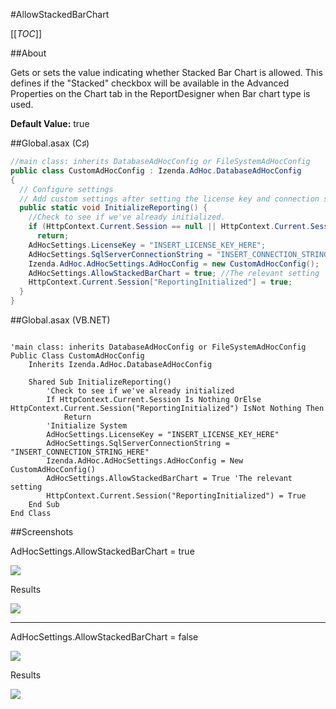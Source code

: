 #AllowStackedBarChart

[[_TOC_]]

##About

Gets or sets the value indicating whether Stacked Bar Chart is allowed. This defines if the "Stacked" checkbox will be available in the Advanced Properties on the Chart tab in the ReportDesigner when Bar chart type is used.

**Default Value:** true

##Global.asax (C♯)

```csharp
//main class: inherits DatabaseAdHocConfig or FileSystemAdHocConfig
public class CustomAdHocConfig : Izenda.AdHoc.DatabaseAdHocConfig
{
  // Configure settings
  // Add custom settings after setting the license key and connection string by overriding the ConfigureSettings() method
  public static void InitializeReporting() {
    //Check to see if we've already initialized.
    if (HttpContext.Current.Session == null || HttpContext.Current.Session["ReportingInitialized"] != null)
      return;
    AdHocSettings.LicenseKey = "INSERT_LICENSE_KEY_HERE";
    AdHocSettings.SqlServerConnectionString = "INSERT_CONNECTION_STRING_HERE";
    Izenda.AdHoc.AdHocSettings.AdHocConfig = new CustomAdHocConfig();
    AdHocSettings.AllowStackedBarChart = true; //The relevant setting
    HttpContext.Current.Session["ReportingInitialized"] = true;
  }
}
```

##Global.asax (VB.NET)

```visualbasic

'main class: inherits DatabaseAdHocConfig or FileSystemAdHocConfig
Public Class CustomAdHocConfig
    Inherits Izenda.AdHoc.DatabaseAdHocConfig

    Shared Sub InitializeReporting()
        'Check to see if we've already initialized
        If HttpContext.Current.Session Is Nothing OrElse HttpContext.Current.Session("ReportingInitialized") IsNot Nothing Then
            Return
        'Initialize System
        AdHocSettings.LicenseKey = "INSERT_LICENSE_KEY_HERE"
        AdHocSettings.SqlServerConnectionString = "INSERT_CONNECTION_STRING_HERE"
        Izenda.AdHoc.AdHocSettings.AdHocConfig = New CustomAdHocConfig()
        AdHocSettings.AllowStackedBarChart = True 'The relevant setting
        HttpContext.Current.Session("ReportingInitialized") = True
    End Sub
End Class
```

##Screenshots

AdHocSettings.AllowStackedBarChart = true

![](http://wiki.izenda.us//API/CodeSamples/AllowStackedBarChart/allowstackedbarchart_true.png)

Results

![](http://wiki.izenda.us//API/CodeSamples/AllowStackedBarChart/allowstackedbarchart_true_results.png)

---

AdHocSettings.AllowStackedBarChart = false

![](http://wiki.izenda.us//API/CodeSamples/AllowStackedBarChart/allowstackedbarchart_false.png)

Results

![](http://wiki.izenda.us//API/CodeSamples/AllowStackedBarChart/allowstackedbarchart_false_results.png)